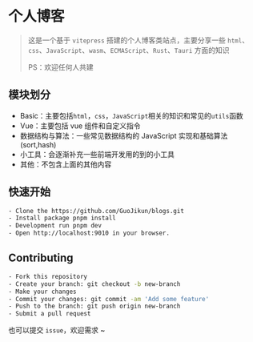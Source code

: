 # 个人博客

> 这是一个基于 `vitepress` 搭建的个人博客类站点，主要分享一些 `html`、`css`、`JavaScript`、`wasm`、`ECMAScript`、`Rust`、`Tauri` 方面的知识
>
> PS：欢迎任何人共建

## 模块划分

-   Basic：主要包括`html`，`css`，`JavaScript`相关的知识和常见的`utils`函数
-   Vue：主要包括 vue 组件和自定义指令
-   数据结构与算法：一些常见数据结构的 JavaScript 实现和基础算法(sort,hash)
-   小工具：会逐渐补充一些前端开发用的到的小工具
-   其他：不包含上面的其他内容

## 快速开始

```bash
- Clone the https://github.com/GuoJikun/blogs.git
- Install package pnpm install
- Development run pnpm dev
- Open http://localhost:9010 in your browser.
```

## Contributing

```bash
- Fork this repository
- Create your branch: git checkout -b new-branch
- Make your changes
- Commit your changes: git commit -am 'Add some feature'
- Push to the branch: git push origin new-branch
- Submit a pull request
```

也可以提交 `issue`，欢迎需求 ~
